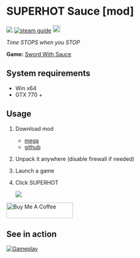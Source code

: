# SUPERHOT Sauce [mod]
[![](https://img.shields.io/badge/version-v1.1-blue)](https://github.com/solesensei/superhot-sause/releases/latest)
[![steam guide](https://img.shields.io/badge/steam-guide-red)](https://steamcommunity.com/sharedfiles/filedetails/?id=1441077592)
<a href="https://www.buymeacoffee.com/solesensei"><img src="https://www.buymeacoffee.com/assets/img/custom_images/orange_img.png" height="20px"></a>

_Time STOPS when you STOP_

**Game:** [Sword With Sauce](https://store.steampowered.com/app/581630)

## System requirements

- Win x64
- GTX 770 +

## Usage

1. Download mod
    - [mega](https://mega.nz/#!y0UwXSDR!9gMsuXTDPI_Dj0set-7uJkBDUTvqV2F6HcAalU2q8UU)
    - [github](https://github.com/solesensei/superhot-sause/releases/latest)
2. Unpack it anywhere (disable firewall if needed)
3. Launch a game
4. Click SUPERHOT
    
    ![](https://steamuserimages-a.akamaihd.net/ugc/794263056776236948/9A0AC28C3B68209B590E0F56313D48F83EC6861B/)

<a href="https://www.buymeacoffee.com/solesensei" target="_blank"><img src="https://cdn.buymeacoffee.com/buttons/v2/default-orange.png" alt="Buy Me A Coffee" height="41" width="174"></a>

## See in action

[![Gameplay](https://steamuserimages-a.akamaihd.net/ugc/964217986229530011/E4E180E11B779B56EF774801B479A0FC9AF55C51/?imw=128&imh=128&ima=fit&impolicy=Letterbox&imcolor=%23000000&letterbox=true)](https://youtu.be/hfRDhJtFgD4)
